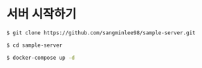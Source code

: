# 서버 시작하기

```bash
$ git clone https://github.com/sangminlee98/sample-server.git
```
```bash
$ cd sample-server
```
```bash
$ docker-compose up -d
```
